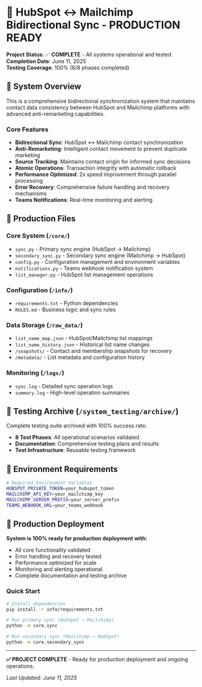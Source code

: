 # 🎯 HubSpot ↔ Mailchimp Bidirectional Sync - PRODUCTION READY

**Project Status**: ✅ **COMPLETE** - All systems operational and tested  
**Completion Date**: June 11, 2025  
**Testing Coverage**: 100% (8/8 phases completed)

## 🚀 System Overview

This is a comprehensive bidirectional synchronization system that maintains contact data consistency between HubSpot and Mailchimp platforms with advanced anti-remarketing capabilities.

### Core Features
- **Bidirectional Sync**: HubSpot ↔ Mailchimp contact synchronization
- **Anti-Remarketing**: Intelligent contact movement to prevent duplicate marketing
- **Source Tracking**: Maintains contact origin for informed sync decisions
- **Atomic Operations**: Transaction integrity with automatic rollback
- **Performance Optimized**: 2x speed improvement through parallel processing
- **Error Recovery**: Comprehensive failure handling and recovery mechanisms
- **Teams Notifications**: Real-time monitoring and alerting

## 📁 Production Files

### Core System (`/core/`)
- `sync.py` - Primary sync engine (HubSpot → Mailchimp)
- `secondary_sync.py` - Secondary sync engine (Mailchimp → HubSpot) 
- `config.py` - Configuration management and environment variables
- `notifications.py` - Teams webhook notification system
- `list_manager.py` - HubSpot list management operations

### Configuration (`/info/`)
- `requirements.txt` - Python dependencies
- `RULES.md` - Business logic and sync rules

### Data Storage (`/raw_data/`)
- `list_name_map.json` - HubSpot/Mailchimp list mappings
- `list_name_history.json` - Historical list name changes
- `/snapshots/` - Contact and membership snapshots for recovery
- `/metadata/` - List metadata and configuration history

### Monitoring (`/logs/`)
- `sync.log` - Detailed sync operation logs
- `summary.log` - High-level operation summaries

## 🧪 Testing Archive (`/system_testing/archive/`)

Complete testing suite archived with 100% success rate:
- **8 Test Phases**: All operational scenarios validated
- **Documentation**: Comprehensive testing plans and results
- **Test Infrastructure**: Reusable testing framework

## 🔧 Environment Requirements

```bash
# Required Environment Variables
HUBSPOT_PRIVATE_TOKEN=your_hubspot_token
MAILCHIMP_API_KEY=your_mailchimp_key
MAILCHIMP_SERVER_PREFIX=your_server_prefix
TEAMS_WEBHOOK_URL=your_teams_webhook
```

## 🎯 Production Deployment

**System is 100% ready for production deployment with:**
- All core functionality validated
- Error handling and recovery tested
- Performance optimized for scale
- Monitoring and alerting operational
- Complete documentation and testing archive

### Quick Start
```bash
# Install dependencies
pip install -r info/requirements.txt

# Run primary sync (HubSpot → Mailchimp)
python -m core.sync

# Run secondary sync (Mailchimp → HubSpot)
python -m core.secondary_sync
```

---

**✅ PROJECT COMPLETE** - Ready for production deployment and ongoing operations.

*Last Updated: June 11, 2025*
